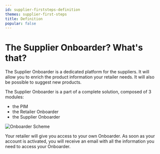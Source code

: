 ```yaml
---
id: supplier-firststeps-definition
themes: supplier-first-steps
title: Definition
popular: false
---
```


# The Supplier Onboarder? What's that?

The Supplier Onboarder is a dedicated platform for the suppliers. It will allow you to enrich the product information your retailer needs. It will also be possible to suggest new products.

The Supplier Onboarder is a part of a complete solution, composed of 3 modules:
- the PIM
- the Retailer Onboarder
- the Supplier Onboarder

![Onboarder Scheme](../img/onboarder-scheme.svg)

Your retailer will give you access to your own Onboarder. As soon as your account is activated, you will receive an email with all the information you need to access your Onboarder.
